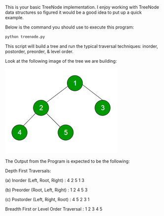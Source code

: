 This is your basic TreeNode implementation. I enjoy working with TreeNode data structures so figured it would be a good idea to put up a quick example.

Below is the command you should use to execute this program:

```bash
python treenode.py
```

This script will build a tree and run the typical traversal techniques: inorder, postorder, preorder, & level order.

Look at the following image of the tree we are building:

![alt text](level_order_traversal.png "Tree Node Graph")

The Output from the Program is expected to be the following:

Depth First Traversals:

(a) Inorder (Left, Root, Right) : 4 2 5 1 3

(b) Preorder (Root, Left, Right) : 1 2 4 5 3

(c) Postorder (Left, Right, Root) : 4 5 2 3 1

Breadth First or Level Order Traversal : 1 2 3 4 5
